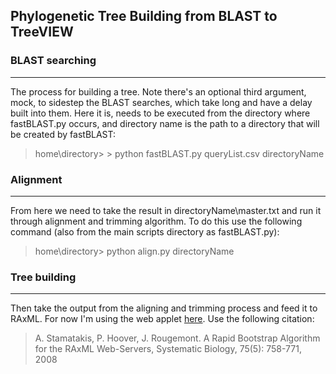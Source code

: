 ## Phylogenetic Tree Building from BLAST to TreeVIEW
### BLAST searching
****
The process for building a tree. Note there's an optional third argument, mock, to sidestep the BLAST searches, which take long and have a delay built into them. Here it is, needs to be executed from the directory where fastBLAST.py occurs, and directory name is the path to a directory that will be created by fastBLAST:

> home\directory> > python fastBLAST.py queryList.csv directoryName
### Alignment
****
From here we need to take the result in directoryName\master.txt and run it through alignment and trimming algorithm. To do this use the following command (also from the main scripts directory as fastBLAST.py):

> home\directory> python align.py directoryName

### Tree building
****
Then take the output from the aligning and trimming process and feed it to RAxML. For now I'm using the web applet [here](http://embnet.vital-it.ch/raxml-bb/ "RAxML BlackBox"). Use the following citation:
>	A. Stamatakis, P. Hoover, J. Rougemont. A Rapid Bootstrap Algorithm for the RAxML Web-Servers, Systematic Biology, 75(5): 758-771, 2008
